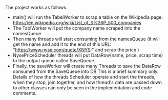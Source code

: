 The project works as follows: 
- main() will run the TabelWorker to scrap  a table on the Wikipedia page: https://en.wikipedia.org/wiki/List_of_S%26P_500_companies
- The TablWorker will put the company name scraped into the namesQueue
- Then many threads will start consuming from the namesQueue (it will get the name and add it to the end of this URL: "https://www.nyse.com/quote/XNYS:" and scrap the price
 )  
- NysePriceScheduler threads will put DataRow(name, price, scrap time) to the output queue called SaveQueue.
- Finally, the saveWorker will create many Threads to save the DataRow consumed from the SaveQueue into DB 
This is a brief summary only. Details of how the threads Scheduler operate and start the threads, when they stop, join together, and how thread's data are passed down to other classes can only be seen in the implementation and code comments.
